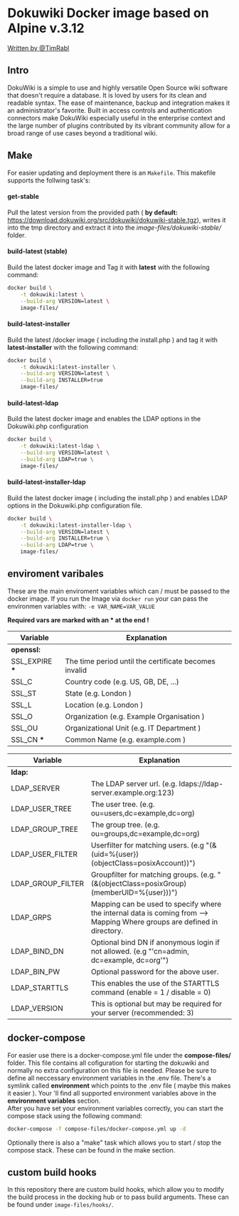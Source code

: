 
# Dokuwiki Docker image based on Alpine v.3.12
[ Written by @TimRabl ]( https://github.com/timrabl/ "@TimRabl GitHub")

## Intro
DokuWiki is a simple to use and highly versatile Open Source wiki software
that doesn't require a database. It is loved by users for its clean and
readable syntax. The ease of maintenance, backup and integration makes it an
administrator's favorite. Built in access controls and authentication
connectors make DokuWiki especially useful in the enterprise context and the
large number of plugins contributed by its vibrant community allow for a broad
range of use cases beyond a traditional wiki.

## Make
For easier updating and deployment there is an `Makefile`.
This makefile supports the follwing task's:

#### get-stable
Pull the latest version from the provided path ( **by default:** https://download.dokuwiki.org/src/dokuwiki/dokuwiki-stable.tgz), writes it into the tmp directory and extract it into the *image-files/dokuwiki-stable/* folder.

#### build-latest (stable)
Build the latest docker image and Tag it with **latest** with the following command:
</br>
```sh
docker build \
	-t dokuwiki:latest \
	--build-arg VERSION=latest \
	image-files/
```

#### build-latest-installer
Build the latest /docker image ( including the install.php ) and tag it with **latest-installer** with the following command:
</br>
```sh
docker build \
	-t dokuwiki:latest-installer \
	--build-arg VERSION=latest \
	--build-arg INSTALLER=true
	image-files/
```

#### build-latest-ldap
Build the latest docker image and enables the LDAP options in the Dokuwiki.php configuration
</br>
```sh
docker build \
	-t dokuwiki:latest-ldap \
	--build-arg VERSION=latest \
	--build-arg LDAP=true \
	image-files/
```

#### build-latest-installer-ldap
Build the latest docker image ( including the install.php ) and enables LDAP options in the Dokuwiki.php configuration file.
</br>
```sh
docker build \
	-t dokuwiki:latest-installer-ldap \
	--build-arg VERSION=latest \
	--build-arg INSTALLER=true \
	--build-arg LDAP=true \
	image-files/
```

## enviroment varibales
These are the main enviroment variables which can / must be passed to the docker image.
If you run the Image via `docker run` your can pass the environmen variables with: `-e VAR_NAME=VAR_VALUE`

**Required vars are marked with an * at the end !**

| Variable | Explanation |
| -------- | ----------- |
| **openssl:** ||
| SSL_EXPIRE **\*** | The time period until the certificate becomes invalid |
| SSL_C | Country code (e.g. US, GB, DE, ...) |
| SSL_ST | State (e.g. London ) |
| SSL_L | Location (e.g. London ) |
| SSL_O | Organization (e.g. Example Organisation ) |
| SSL_OU | Organizational Unit (e.g. IT Department ) |
| SSL_CN **\*** | Common Name (e.g. example.com ) |

| Variable | Explanation |
| -------- | ----------- |
| **ldap:** ||
| LDAP_SERVER | The LDAP server url. (e.g. ldaps://ldap-server.example.org:123) |
| LDAP_USER_TREE | The user tree. (e.g. ou=users,dc=example,dc=org) |
| LDAP_GROUP_TREE | The group tree. (e.g. ou=groups,dc=example,dc=org) |
| LDAP_USER_FILTER | Userfilter for matching users. (e.g "(&(uid=%{user})(objectClass=posixAccount))") |
| LDAP_GROUP_FILTER | Groupfilter for matching groups. (e.g. "(&(objectClass=posixGroup)(memberUID=%{user}))") |
| LDAP_GRPS | Mapping can be used to specify where the internal data is coming from --> Mapping Where groups are defined in directory. |
| LDAP_BIND_DN | Optional bind DN if anonymous login if not allowed. (e.g "'cn=admin, dc=example, dc=org'") |
| LDAP_BIN_PW | Optional password for the above user. |
| LDAP_STARTTLS | This enables the use of the STARTTLS command (enable = 1 / disable = 0) |
| LDAP_VERSION | This is optional but may be required for your server (recommended: 3) |

## docker-compose
For easier use there is a docker-compose.yml file under the **compose-files/** folder.
This file contains all cofiguration for starting the dokuwiki and normally no extra configuration on this file is needed.
Please be sure to define all neccessary environment variables in the .env file.
There's a symlink called **environment** which points to the .env file ( maybe this makes it easier ).
Your 'll find all supported environment variables above in the **environment variables** section.
</br>
After you have set your environment variables correctly, you can start the compose stack using the following command:
```sh
docker-compose -f compose-files/docker-compose.yml up -d
```
Optionally there is also a "make" task which allows you to start / stop the compose stack.
These can be found in the make section.

## custom build hooks
In this repository there are custom build hooks, which allow you to modify the build process
in the docking hub or to pass build arguments. These can be found under `image-files/hooks/`.
